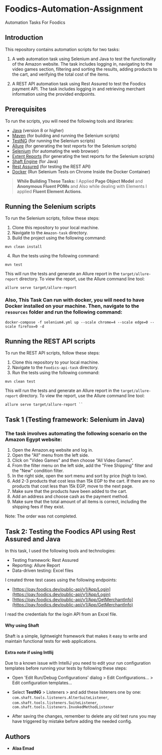 # Foodics-Automation-Assignment
Automation Tasks For Foodics

## Introduction

This repository contains automation scripts for two tasks:

1.  A web automation task using Selenium and Java to test the functionality of the Amazon website. The task includes logging in, navigating to the video games section, filtering and sorting the results, adding products to the cart, and verifying the total cost of the items.
    
2.  A REST API automation task using Rest Assured to test the Foodics payment API. The task includes logging in and retrieving merchant information using the provided endpoints.
    

## Prerequisites

To run the scripts, you will need the following tools and libraries:

-   [Java](https://www.java.com/en/download/) (version 8 or higher)
-   [Maven](https://maven.apache.org/install.html) (for building and running the Selenium scripts)
-   [TestNG](https://testng.org/doc/download.html) (for running the Selenium scripts)
-   [Allure](https://docs.qameta.io/allure/#_installing_a_commandline) (for generating the test reports for the Selenium scripts)
-   [Selenium](https://www.selenium.dev/downloads/) (for automating the web browser)
-   [Extent Reports](https://extentreports.com/docs/versions/4/java/) (for generating the test reports for the Selenium scripts)
- [Shaft Engine](https://github.com/ShaftHQ/SHAFT_ENGINE) (for Java)
-   [Rest Assured](http://rest-assured.io/) (for testing the REST API)
- [Docker](https://docs.docker.com/compose/install/) (Run Selenium Tests on Chrome Inside the Docker Container) 
> **While Building These Tasks:** I Applied **Page Object Model** and **Anonymous Fluent POMs** and Also while dealing with Elements I applied **Fluent Element Actions**.

## Running the Selenium scripts

To run the Selenium scripts, follow these steps:

1.  Clone this repository to your local machine.
2.  Navigate to the `Amazon-task` directory.
3.  Build the project using the following command:

`mvn clean install` 

4.  Run the tests using the following command:

`mvn test` 

This will run the tests and generate an Allure report in the `target/allure-report` directory. To view the report, use the Allure command line tool:

`allure serve target/allure-report` 

### Also, This Task Can run with docker, you will need to have Docker installed on your machine. Then, navigate to the `resources` folder and run the following command:

`docker-compose -f selenium4.yml up --scale chrome=4 --scale edge=0 --scale firefox=0 -d`

## Running the REST API scripts

To run the REST API scripts, follow these steps:

1.  Clone this repository to your local machine.
2.  Navigate to the `Foodics-api-task` directory.
3.  Run the tests using the following command:

`mvn clean test` 

This will run the tests and generate an Allure report in the `target/allure-report` directory. To view the report, use the Allure command line tool:

`allure serve target/allure-report
`` `

## Task 1 (Testing framework: Selenium in Java)
### The task involves automating the following scenario on the Amazon Egypt website:


1.  Open the Amazon.eg website and log in.
2.  Open the "All" menu from the left side.
3.  Click on "Video Games" and then choose "All Video Games".
4.  From the filter menu on the left side, add the "Free Shipping" filter and the "New" condition filter.
5.  In the right side, open the sort menu and sort by price (high to low).
6.  Add 2-3 products that cost less than 15k EGP to the cart. If there are no products that cost less than 15k EGP, move to the next page.
7.  Make sure that the products have been added to the cart.
8.  Add an address and choose cash as the payment method.
9.  Make sure that the total amount of all items is correct, including the shipping fees if they exist.

Note: The order was not completed.

## Task 2: Testing the Foodics API using Rest Assured and Java

In this task, I used the following tools and technologies:

-   Testing framework: Rest Assured
-   Reporting: Allure Report
-   Data-driven testing: Excel files

I created three test cases using the following endpoints:

-   [https://pay.foodics.dev/public-api/v1/App/Login](https://pay.foodics.dev/public-api/v1/App/Login)
-   [https://pay.foodics.dev/public-api/v1/App/GetMerchantInfo](https://pay.foodics.dev/public-api/v1/App/GetMerchantInfo)

I read the credentials for the login API from an Excel file.


#### Why using Shaft 
Shaft is a simple, lightweight framework that makes it easy to write and maintain functional tests for web applications.


#### Extra note if using Intllij
Due to a known issue with IntelliJ you need to edit your run configuration templates before running your tests by following these steps:  
- Open 'Edit Run/Debug Configurations' dialog > Edit Configurations... > Edit configuration templates...  
- Select **TestNG** > Listeners > and add these listeners one by one:  
`com.shaft.tools.listeners.AlterSuiteListener`, `com.shaft.tools.listeners.SuiteListener`, `com.shaft.tools.listeners.InvokedMethodListener`  
	
- After saving the changes, remember to delete any old test runs you may have triggered by mistake before adding the needed config.


## Authors

-   **Alaa Emad** 

